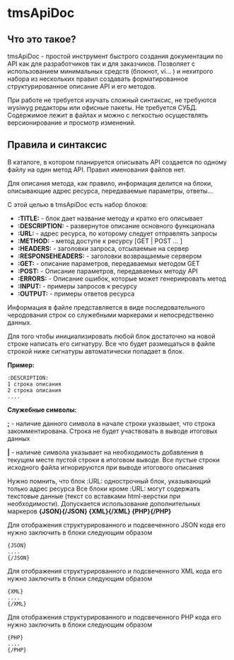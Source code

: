 # tmsApiDoc

## Что это такое?

tmsApiDoc - простой инструмент быстрого создания документации по API как для разработчиков так и для заказчиков. 
Позволяет с использованием минимальных средств (блокнот, vi... ) и нехитрого набора из нескольких правил создавать
форматированное структурированное описание API и его методов.

При работе не требуется изучать сложный синтаксис, не требуются wysiwyg редакторы или офисные пакеты.
Не требуется СУБД.
Содержимое лежит в файлах и можно с легкостью осуществлять версионирование и просмотр изменений.

## Правила и синтаксис

В каталоге, в котором планируется описывать API создается по одному файлу на один метод API. Правил именования файлов нет.

Для описания метода, как правило, информация делится на блоки, описывающие адрес ресурса, передаваемые параметры, ответы...

С этой целью в tmsApiDoc есть набор блоков:

* **:TITLE:** - блок дает название методу и кратко его описывает
* **:DESCRIPTION:** - развернутое описание основного функционала
* **:URL:** - адрес ресурса, по которому следует отправлять запросы
* **:METHOD:** - метод доступе к ресурсу [GET | POST ... ]
* **:HEADERS:** - заголовки запроса, отсылаемые на сервер
* **:RESPONSEHEADERS:** - заголовки возвращаемые сервером
* **:GET:** - описание параметров, передаваемых методом GET
* **:POST:** - Описание параметров, передаваемых методу API
* **:ERRORS:** - Описание ошибок, которые может генериировать метод
* **:INPUT:** - примеры запросов к ресурсу
* **:OUTPUT:** - примеры ответов ресурса

Информация в файле представляется в виде последовательного черодования строк со служебными маркерами и непосредственно данных.

Для того чтобы инициализировать любой блок достаточно на новой строке написать его сигнатуру. Все что будет размещаться в файле 
строкой ниже сигнатуры автоматически попадает в блок.

**Пример:**

```
:DESCRIPTION:
1 строка описания
2 строка описания
....
```

**Служебные символы:**

**;** - наличие данного символа в начале строки указвыает, что строка закомментирована. Строка не будет участвовать в выводе итоговых данных

**|** - наличие символа указывает на необходимость добавления в текущем месте пустой строки в итоговом выводе. Все пустые строки исходного файла игнорируются при выводе итогового описания

Нужно помнить, что блок :URL: однострочный блок, указывающий только адрес ресурса
Все блоки кроме :URL: могут содержать текстовые данные (текст со вставками html-верстки при необходимости). Допускается
использование дополнительных маркеров **{JSON}{/JSON} {XML}{/XML}  {PHP}{/PHP}**

Для отображения структурированного и подсвеченного JSON кода его нужно заключить в блоки следующим образом

```
{JSON}
....
{/JSON}
```

Для отображения структурированного и подсвеченного XML кода его нужно заключить в блоки следующим образом

```
{XML}
....
{/XML}
```

Для отображения структурированного и подсвеченного PHP кода его нужно заключить в блоки следующим образом

```
{PHP}
....
{/PHP}
```

